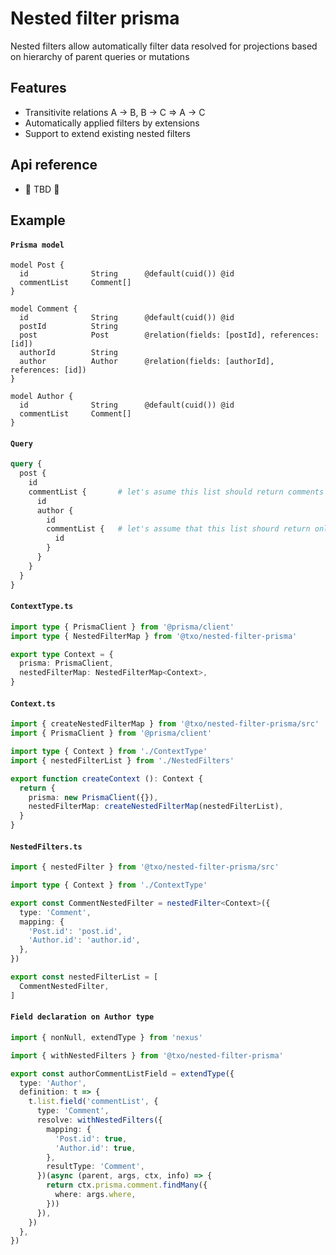 # Nested filter prisma

Nested filters allow automatically filter data resolved for projections based on hierarchy of parent queries or mutations

## Features

* Transitivite relations A → B, B → C ⇒ A → C
* Automatically applied filters by extensions
* Support to extend existing nested filters

## Api reference
* 🍎 TBD 🍎

## Example

#### **`Prisma model`**
```prisma
model Post {
  id              String      @default(cuid()) @id
  commentList     Comment[]
}

model Comment {
  id              String      @default(cuid()) @id
  postId          String
  post            Post        @relation(fields: [postId], references: [id])
  authorId        String
  author          Author      @relation(fields: [authorId], references: [id])
}

model Author {
  id              String      @default(cuid()) @id
  commentList     Comment[]
}
```

#### **`Query`**
```graphql
query {
  post {
    id
    commentList {       # let's asume this list should return comments that belong to post above
      id
      author {
        id
        commentList {   # let's assume that this list shourd return only comments that belong to post and author above
          id
        }
      }
    }
  }
}
```

#### **`ContextType.ts`**
```typescript
import type { PrismaClient } from '@prisma/client'
import type { NestedFilterMap } from '@txo/nested-filter-prisma'

export type Context = {
  prisma: PrismaClient,
  nestedFilterMap: NestedFilterMap<Context>,
}
```

#### **`Context.ts`**
```typescript:example/Context.ts [7]
import { createNestedFilterMap } from '@txo/nested-filter-prisma/src'
import { PrismaClient } from '@prisma/client'

import type { Context } from './ContextType'
import { nestedFilterList } from './NestedFilters'

export function createContext (): Context {
  return {
    prisma: new PrismaClient({}),
    nestedFilterMap: createNestedFilterMap(nestedFilterList),
  }
}

```

#### **`NestedFilters.ts`**
```typescript:example/NestedFilters.ts [7]
import { nestedFilter } from '@txo/nested-filter-prisma/src'

import type { Context } from './ContextType'

export const CommentNestedFilter = nestedFilter<Context>({
  type: 'Comment',
  mapping: {
    'Post.id': 'post.id',
    'Author.id': 'author.id',
  },
})

export const nestedFilterList = [
  CommentNestedFilter,
]

```

#### **`Field declaration on Author type`**
```typescript
import { nonNull, extendType } from 'nexus'

import { withNestedFilters } from '@txo/nested-filter-prisma'

export const authorCommentListField = extendType({
  type: 'Author',
  definition: t => {
    t.list.field('commentList', {
      type: 'Comment',
      resolve: withNestedFilters({
        mapping: {
          'Post.id': true,
          'Author.id': true,
        },
        resultType: 'Comment',
      })(async (parent, args, ctx, info) => {
        return ctx.prisma.comment.findMany({
          where: args.where,
        }))
      }),
    })
  },
})
```
